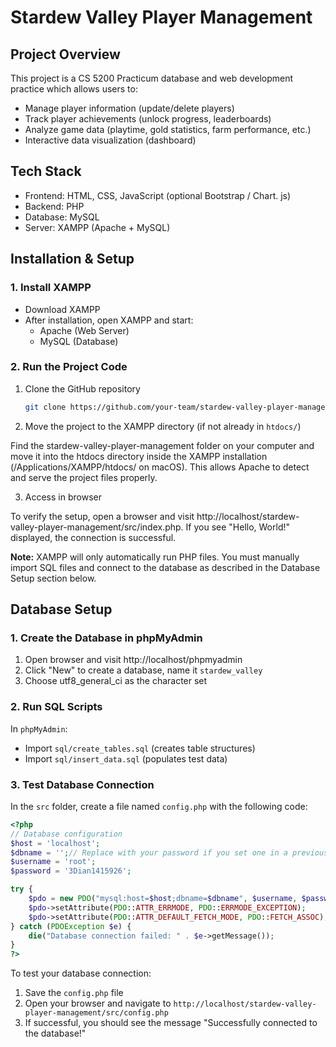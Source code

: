 # Stardew Valley Player Management

## Project Overview
This project is a CS 5200 Practicum database and web development practice which allows users to:
- Manage player information (update/delete players)
- Track player achievements (unlock progress, leaderboards)
- Analyze game data (playtime, gold statistics, farm performance, etc.)
- Interactive data visualization (dashboard)


## Tech Stack
- Frontend: HTML, CSS, JavaScript (optional Bootstrap / Chart. js)
- Backend: PHP
- Database: MySQL
- Server: XAMPP (Apache + MySQL)


## Installation & Setup

### 1. Install XAMPP
- Download XAMPP
- After installation, open XAMPP and start:
  - Apache (Web Server)
  - MySQL (Database)

### 2. Run the Project Code
1. Clone the GitHub repository
   ```bash
   git clone https://github.com/your-team/stardew-valley-player-management.git
   ```
2. Move the project to the XAMPP directory (if not already in `htdocs/`)

Find the stardew-valley-player-management folder on your computer and move it into the htdocs directory inside the XAMPP installation (/Applications/XAMPP/htdocs/ on macOS). This allows Apache to detect and serve the project files properly.

3. Access in browser

To verify the setup, open a browser and visit http://localhost/stardew-valley-player-management/src/index.php. If you see "Hello, World!" displayed, the connection is successful.

**Note:** XAMPP will only automatically run PHP files. You must manually import SQL files and connect to the database as described in the Database Setup section below.


## Database Setup

### 1. Create the Database in phpMyAdmin
1. Open browser and visit http://localhost/phpmyadmin
2. Click "New" to create a database, name it `stardew_valley`
3. Choose utf8_general_ci as the character set

### 2. Run SQL Scripts
In `phpMyAdmin`:
- Import `sql/create_tables.sql` (creates table structures)
- Import `sql/insert_data.sql` (populates test data)

### 3. Test Database Connection

In the `src` folder, create a file named `config.php` with the following code:

```php
<?php
// Database configuration
$host = 'localhost';
$dbname = '';// Replace with your password if you set one in a previous class activity
$username = 'root';
$password = '3Dian1415926';

try {
    $pdo = new PDO("mysql:host=$host;dbname=$dbname", $username, $password);
    $pdo->setAttribute(PDO::ATTR_ERRMODE, PDO::ERRMODE_EXCEPTION);
    $pdo->setAttribute(PDO::ATTR_DEFAULT_FETCH_MODE, PDO::FETCH_ASSOC);
} catch (PDOException $e) {
    die("Database connection failed: " . $e->getMessage());
}
?>
```

To test your database connection:
1. Save the `config.php` file
2. Open your browser and navigate to `http://localhost/stardew-valley-player-management/src/config.php`
3. If successful, you should see the message "Successfully connected to the database!"